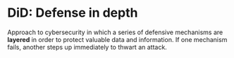 # DiD: Defense in depth

Approach to cybersecurity in which a series of defensive mechanisms are __layered__ in order to protect valuable data and information. If one mechanism fails, another steps up immediately to thwart an attack.
